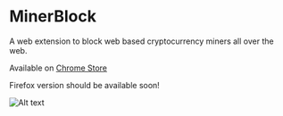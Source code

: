 # MinerBlock
A web extension to block web based cryptocurrency miners all over the web.

Available on [Chrome Store](https://chrome.google.com/webstore/detail/minerblock/emikbbbebcdfohonlaifafnoanocnebl)

Firefox version should be available soon!

![Alt text](https://i.imgur.com/XFJ6Ps8.png)
